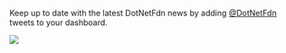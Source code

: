 Keep up to date with the latest DotNetFdn news by adding [@DotNetFdn](https://twitter.com/DotNetFdn) tweets to your dashboard.

![](https://github.com/GregTrevellick/VsixTwitterWidget/blob/master/Src/@DotNetFdn/artefacts/Screenshot.png?raw=true)